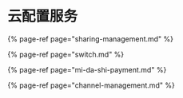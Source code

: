 # 云配置服务

{% page-ref page="sharing-management.md" %}

{% page-ref page="switch.md" %}

{% page-ref page="mi-da-shi-payment.md" %}

{% page-ref page="channel-management.md" %}




